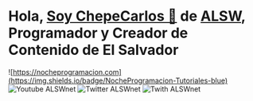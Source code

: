 # Hola, [Soy ChepeCarlos 👋](https://chepecarlos.com/) de [ALSW](https://www.youtube.com/alswnet), Programador y Creador de Contenido de El Salvador

![https://nocheprogramacion.com](https://img.shields.io/badge/NocheProgramacion-Tutoriales-blue)
![Youtube ALSWnet](https://img.shields.io/badge/alswnet-youtube-red)
![Twitter ALSWnet](https://img.shields.io/twitter/follow/alswnet?style=social)
![Twith ALSWnet](https://img.shields.io/twitch/status/alswnet?style=social)
